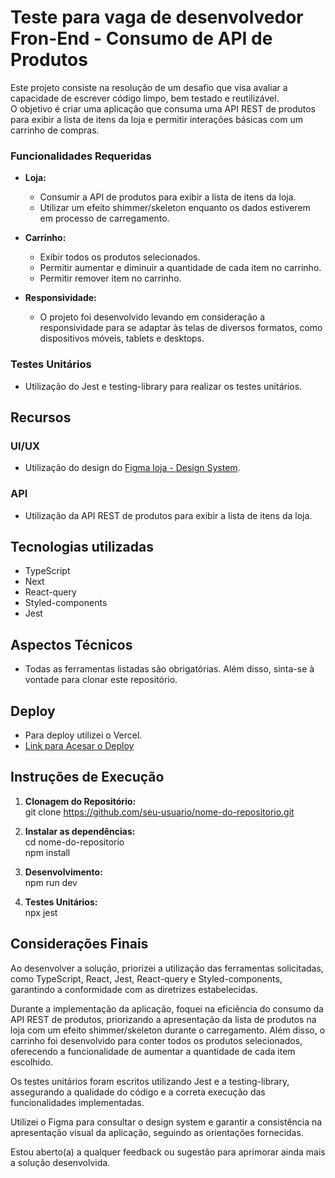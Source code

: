 # Teste para vaga de desenvolvedor Fron-End - Consumo de API de Produtos

Este projeto consiste na resolução de um desafio que visa avaliar a capacidade de escrever código limpo, bem testado e reutilizável.  
O objetivo é criar uma aplicação que consuma uma API REST de produtos para exibir a lista de itens da loja e permitir interações básicas com um carrinho de compras.



### Funcionalidades Requeridas

- **Loja:**
  - Consumir a API de produtos para exibir a lista de itens da loja.
  - Utilizar um efeito shimmer/skeleton enquanto os dados estiverem em processo de carregamento.

- **Carrinho:**
  - Exibir todos os produtos selecionados.
  - Permitir aumentar e diminuir a quantidade de cada item no carrinho.
  - Permitir remover item no carrinho.

- **Responsividade:**
  - O projeto foi desenvolvido levando em consideração a responsividade para se adaptar às telas de diversos formatos, como dispositivos móveis, tablets e desktops.



### Testes Unitários

- Utilização do Jest e testing-library para realizar os testes unitários.

## Recursos

### UI/UX

- Utilização do design do [Figma loja - Design System](https://www.figma.com/file/Z4z8osDbK1ET7cjNzFRMrK/MKS-Front-end-challenge?mode=dev).


### API

- Utilização da API REST de produtos para exibir a lista de itens da loja.

## Tecnologias utilizadas

- TypeScript
- Next
- React-query
- Styled-components
- Jest

## Aspectos Técnicos

- Todas as ferramentas listadas são obrigatórias. Além disso, sinta-se à vontade para clonar este repositório.

## Deploy

- Para deploy utilizei o Vercel.  
- [Link para Acesar o Deploy](https://mks-frontend-challenge-sable.vercel.app/)

## Instruções de Execução

1. **Clonagem do Repositório:**  
git clone https://github.com/seu-usuario/nome-do-repositorio.git

2. **Instalar as dependências:**  
cd nome-do-repositorio  
npm install

3. **Desenvolvimento:**  
npm run dev   

4. **Testes Unitários:**  
npx jest


## Considerações Finais

Ao desenvolver a solução, priorizei a utilização das ferramentas solicitadas, como TypeScript, React, Jest, React-query e Styled-components, garantindo a conformidade com as diretrizes estabelecidas.

Durante a implementação da aplicação, foquei na eficiência do consumo da API REST de produtos, priorizando a apresentação da lista de produtos na loja com um efeito shimmer/skeleton durante o carregamento. Além disso, o carrinho foi desenvolvido para conter todos os produtos selecionados, oferecendo a funcionalidade de aumentar a quantidade de cada item escolhido.

Os testes unitários foram escritos utilizando Jest e a testing-library, assegurando a qualidade do código e a correta execução das funcionalidades implementadas.

Utilizei o Figma para consultar o design system e garantir a consistência na apresentação visual da aplicação, seguindo as orientações fornecidas.

Estou aberto(a) a qualquer feedback ou sugestão para aprimorar ainda mais a solução desenvolvida.
